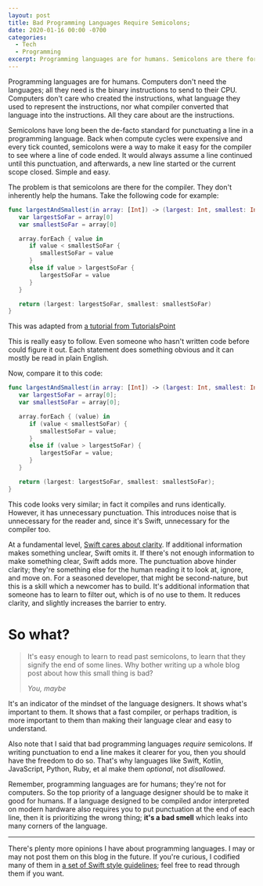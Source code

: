 ```yaml
---
layout: post
title: Bad Programming Languages Require Semicolons;
date: 2020-01-16 00:00 -0700
categories:
  - Tech
  - Programming
excerpt: Programming languages are for humans. Semicolons are there for the compiler; they don't help the humans.
---
```



Programming languages are for humans. Computers don't need the languages; all they need is the binary instructions to send to their CPU. Computers don't care who created the instructions, what language they used to represent the instructions, nor what compiler converted that language into the instructions. All they care about are the instructions.



Semicolons have long been the de-facto standard for punctuating a line in a programming language. Back when compute cycles were expensive and every tick counted, semicolons were a way to make it easy for the compiler to see where a line of code ended. It would always assume a line continued until this punctuation, and afterwards, a new line started or the current scope closed. Simple and easy.



The problem is that semicolons are there for the compiler. They don't inherently help the humans. Take the following code for example:

```swift
func largestAndSmallest(in array: [Int]) -> (largest: Int, smallest: Int) {
   var largestSoFar = array[0]
   var smallestSoFar = array[0]

   array.forEach { value in
      if value < smallestSoFar {
         smallestSoFar = value
      }
      else if value > largestSoFar {
         largestSoFar = value
      }
   }

   return (largest: largestSoFar, smallest: smallestSoFar)
}
```
<aside>This was adapted from <a href="https://www.tutorialspoint.com/swift/swift_functions.htm" target="_blank" x_>a tutorial from TutorialsPoint</a></aside>

This is really easy to follow. Even someone who hasn't written code before could figure it out. Each statement does something obvious and it can mostly be read in plain English.


Now, compare it to this code:

```swift
func largestAndSmallest(in array: [Int]) -> (largest: Int, smallest: Int) {
   var largestSoFar = array[0];
   var smallestSoFar = array[0];

   array.forEach { (value) in
      if (value < smallestSoFar) {
         smallestSoFar = value;
      }
      else if (value > largestSoFar) {
         largestSoFar = value;
      }
   }

   return (largest: largestSoFar, smallest: smallestSoFar);
}
```

This code looks very similar; in fact it compiles and runs identically. However, it has unnecessary punctuation. This introduces noise that is unnecessary for the reader and, since it's Swift, unnecessary for the compiler too.

At a fundamental level, [Swift cares about clarity](https://swift.org/documentation/api-design-guidelines/#fundamentals). If additional information makes something unclear, Swift omits it. If there's not enough information to make something clear, Swift adds more. The punctuation above hinder clarity; they're something else for the human reading it to look at, ignore, and move on. For a seasoned developer, that might be second-nature, but this is a skill which a newcomer has to build. It's additional information that someone has to learn to filter out, which is of no use to them. It reduces clarity, and slightly increases the barrier to entry.



# So what? #

> It's easy enough to learn to read past semicolons, to learn that they signify the end of some lines. Why bother writing up a whole blog post about how this small thing is bad?
>
> <cite>You, maybe</cite>

It's an indicator of the mindset of the language designers. It shows what's important to them. It shows that a fast compiler, or perhaps tradition, is more important to them than making their language clear and easy to understand.

Also note that I said that bad programming languages _require_ semicolons. If writing punctuation to end a line makes it clearer for you, then you should have the freedom to do so. That's why languages like Swift, Kotlin, JavaScript, Python, Ruby, et al make them _optional_, not _disallowed_.

Remember, programming languages are for humans; they're not for computers. So the top priority of a language designer should be to make it good for humans. If a language designed to be compiled andor interpreted on modern hardware also requires you to put punctuation at the end of each line, then it is prioritizing the wrong thing; **it's a bad smell** which leaks into many corners of the language.



---

There's plenty more opinions I have about programming languages. I may or may not post them on this blog in the future. If you're curious, I codified many of them in [a set of Swift style guidelines](https://swift-style-guidelines.bhstudios.org); feel free to read through them if you want.
